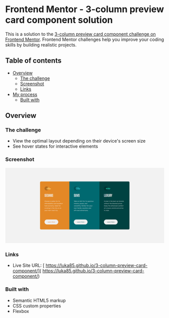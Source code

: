 # Frontend Mentor - 3-column preview card component solution

This is a solution to the [3-column preview card component challenge on Frontend Mentor](https://www.frontendmentor.io/challenges/3column-preview-card-component-pH92eAR2-). Frontend Mentor challenges help you improve your coding skills by building realistic projects. 

## Table of contents

- [Overview](#overview)
  - [The challenge](#the-challenge)
  - [Screenshot](#screenshot)
  - [Links](#links)
- [My process](#my-process)
  - [Built with](#built-with)
  
## Overview

### The challenge

- View the optimal layout depending on their device's screen size
- See hover states for interactive elements

### Screenshot

![](./final.png)

### Links

- Live Site URL: [ https://luka85.github.io/3-column-preview-card-component/]( https://luka85.github.io/3-column-preview-card-component/)

### Built with

- Semantic HTML5 markup
- CSS custom properties
- Flexbox




